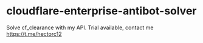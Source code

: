 # cloudflare-enterprise-antibot-solver
Solve cf_clearance with my API. Trial available, contact me https://t.me/hectorc12
